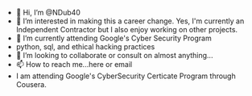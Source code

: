 - 👋 Hi, I’m @NDub40 
- 👀 I’m interested in making this a career change. Yes, I'm currently an Independent Contractor but I also enjoy working on other projects.
- 🌱 I’m currently attending Google's Cyber Security Program
- python, sql, and ethical hacking practices
- 💞️ I’m looking to collaborate or consult on almost anything...
- 📫 How to reach me...here or email
- I am attending Google's CyberSecurity Certicate Program through Cousera.


<!---
Ndub40/Ndub40 is a ✨ special ✨ repository because its `README.md` (this file) appears on your GitHub profile.
You can click the Preview link to take a look at your changes.
--->
